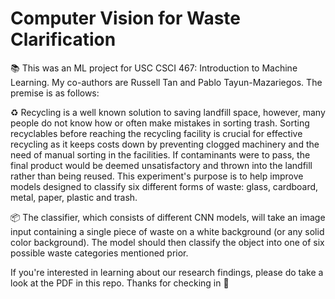 # Computer Vision for Waste Clarification

📚 This was an ML project for USC CSCI 467: Introduction to Machine Learning. My co-authors are Russell Tan and Pablo Tayun-Mazariegos. The premise is as follows:

♻️ Recycling is a well known solution to saving landfill space, however, many people do not know how or often make mistakes in sorting trash. Sorting recyclables before reaching the recycling facility is crucial for effective recycling as it keeps costs down by preventing clogged machinery and the need of manual sorting in the facilities. If contaminants were to pass, the final product would be deemed unsatisfactory and thrown into the landfill rather than being reused. This experiment's purpose is to help improve models designed to classify six different forms of waste: glass, cardboard, metal, paper, plastic and trash.

📦 The classifier, which consists of different CNN models, will take an image input containing a single piece of waste on a white background (or any solid color background). The model should then classify the object into one of six possible waste categories mentioned prior.

If you're interested in learning about our research findings, please do take a look at the PDF in this repo. Thanks for checking in 👋
